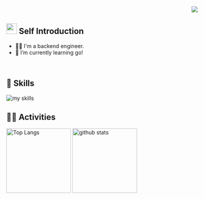 <!-- 1. GitHub usernameを変更 -->
<div align="right">
  <img src="https://komarev.com/ghpvc/?username=konu96" />
</div>


<!-- 2. プロフィールや連絡先を変更 -->
## <img src="https://img.gamewith.jp/article_tools/pokemon-sv/gacha/i_item34.png" width="28"> Self Introduction

- 🧑‍💻 I'm a backend engineer.
- 🌱 I’m currently learning go!
<br>


<!-- 3. 好きな技術スタックに変更 -->
<!-- ライトモート：theme=light, ダークモート：theme=dark -->
<!-- アイコンの選択肢一覧：https://arc.net/l/quote/zizyykfh -->
## 🌱 Skills
<img alt="my skills" src="https://skillicons.dev/icons?theme=dark&perline=7&i=html,css,js,ts,react,vue,nuxt,go,docker,aws,ruby,rails,swift,git" />
<br>


<!-- 4. GitHub usernameを変更, 2箇所 -->
<!-- ライトモート：theme=light, ダークモート：theme=vue-dark  -->
## 🏃‍♀️ Activities
<div align="left"> 
  <img alt="Top Langs" height="170px" src="https://github-readme-stats.vercel.app/api?username=konu96&theme=vue-dark&layout=compact" />
  <img alt="github stats" height="170px" src="https://github-readme-stats.vercel.app/api/top-langs/?username=konu96&theme=vue-dark&layout=compact" />
</div>
